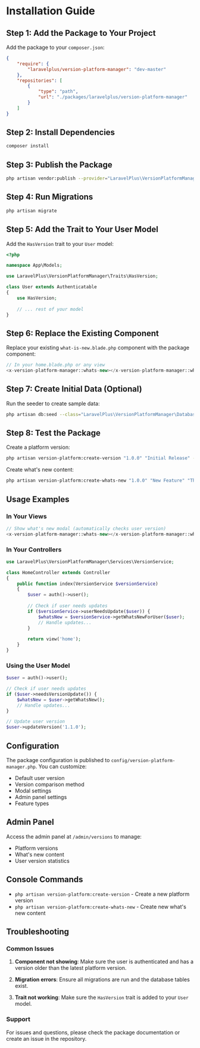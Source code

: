 # Installation Guide

## Step 1: Add the Package to Your Project

Add the package to your `composer.json`:

```json
{
    "require": {
        "laravelplus/version-platform-manager": "dev-master"
    },
    "repositories": [
        {
            "type": "path",
            "url": "./packages/laravelplus/version-platform-manager"
        }
    ]
}
```

## Step 2: Install Dependencies

```bash
composer install
```

## Step 3: Publish the Package

```bash
php artisan vendor:publish --provider="LaravelPlus\VersionPlatformManager\Providers\VersionPlatformManagerServiceProvider"
```

## Step 4: Run Migrations

```bash
php artisan migrate
```

## Step 5: Add the Trait to Your User Model

Add the `HasVersion` trait to your `User` model:

```php
<?php

namespace App\Models;

use LaravelPlus\VersionPlatformManager\Traits\HasVersion;

class User extends Authenticatable
{
    use HasVersion;
    
    // ... rest of your model
}
```

## Step 6: Replace the Existing Component

Replace your existing `what-is-new.blade.php` component with the package component:

```php
// In your home.blade.php or any view
<x-version-platform-manager::whats-new></x-version-platform-manager::whats-new>
```

## Step 7: Create Initial Data (Optional)

Run the seeder to create sample data:

```bash
php artisan db:seed --class="LaravelPlus\VersionPlatformManager\Database\Seeders\VersionPlatformManagerSeeder"
```

## Step 8: Test the Package

Create a platform version:

```bash
php artisan version-platform:create-version "1.0.0" "Initial Release" --description="Welcome to our platform!"
```

Create what's new content:

```bash
php artisan version-platform:create-whats-new "1.0.0" "New Feature" "This is a new feature description" --type=feature
```

## Usage Examples

### In Your Views

```php
// Show what's new modal (automatically checks user version)
<x-version-platform-manager::whats-new></x-version-platform-manager::whats-new>
```

### In Your Controllers

```php
use LaravelPlus\VersionPlatformManager\Services\VersionService;

class HomeController extends Controller
{
    public function index(VersionService $versionService)
    {
        $user = auth()->user();
        
        // Check if user needs updates
        if ($versionService->userNeedsUpdate($user)) {
            $whatsNew = $versionService->getWhatsNewForUser($user);
            // Handle updates...
        }
        
        return view('home');
    }
}
```

### Using the User Model

```php
$user = auth()->user();

// Check if user needs updates
if ($user->needsVersionUpdate()) {
    $whatsNew = $user->getWhatsNew();
    // Handle updates...
}

// Update user version
$user->updateVersion('1.1.0');
```

## Configuration

The package configuration is published to `config/version-platform-manager.php`. You can customize:

- Default user version
- Version comparison method
- Modal settings
- Admin panel settings
- Feature types

## Admin Panel

Access the admin panel at `/admin/versions` to manage:

- Platform versions
- What's new content
- User version statistics

## Console Commands

- `php artisan version-platform:create-version` - Create a new platform version
- `php artisan version-platform:create-whats-new` - Create new what's new content

## Troubleshooting

### Common Issues

1. **Component not showing**: Make sure the user is authenticated and has a version older than the latest platform version.

2. **Migration errors**: Ensure all migrations are run and the database tables exist.

3. **Trait not working**: Make sure the `HasVersion` trait is added to your `User` model.

### Support

For issues and questions, please check the package documentation or create an issue in the repository. 